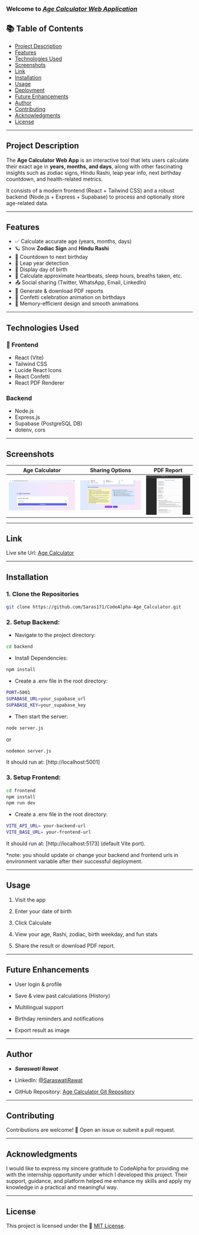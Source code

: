 ### Welcome to ***[Age Calculator Web Application](https://age-calculator-frontend-kappa.vercel.app/)***

## 📚 Table of Contents

- [Project Description](#project-description)
- [Features](#features)
- [Technologies Used](#technologies-used)
- [Screenshots](#screenshots)
- [Link](#link)
- [Installation](#installation)
- [Usage](#usage)
- [Deployment](#deployment)
- [Future Enhancements](#future-enhancements)
- [Author](#author)
- [Contributing](#contributing)
- [Acknowledgments](#acknowledgments)
- [License](#license)

---

##  Project Description

The **Age Calculator Web App** is an interactive tool that lets users calculate their exact age in **years, months, and days**, along with other fascinating insights such as zodiac signs, Hindu Rashi, leap year info, next birthday countdown, and health-related metrics.

It consists of a modern frontend (React + Tailwind CSS) and a robust backend (Node.js + Express + Supabase) to process and optionally store age-related data.

---

##  Features

- ✅ Calculate accurate age (years, months, days)
- 🪐 Show **Zodiac Sign** and **Hindu Rashi**
- 📆 Countdown to next birthday
- 🔁 Leap year detection
- 📅 Display day of birth
- 💓 Calculate approximate heartbeats, sleep hours, breaths taken, etc.
- 📤 Social sharing (Twitter, WhatsApp, Email, LinkedIn)
- 📄 Generate & download PDF reports
- 🎊 Confetti celebration animation on birthdays
- 🧠 Memory-efficient design and smooth animations

---

 ## Technologies Used

### 🔹 Frontend
- React (Vite)
- Tailwind CSS
- Lucide React Icons
- React Confetti
- React PDF Renderer

###  Backend
- Node.js
- Express.js
- Supabase (PostgreSQL DB)
- dotenv, cors

---

##  Screenshots

| Age Calculator | Sharing Options | PDF Report |
|----------------|-----------------|------------|
| ![screenshot1](./screenshots/age-calc.jpg) | ![screenshot2](./screenshots/shareable_option.jpg) | ![screenshot3](./screenshots/pdf-report.jpg) |

---

## Link

Live site Url: [Age Calculator](https://age-calculator-frontend-kappa.vercel.app/)

---
##  Installation

### 1. Clone the Repositories

```bash
git clone https://github.com/Saras171/CodeAlpha-Age_Calculator.git
```
### 2. Setup Backend:

- Navigate to the project directory:
```bash
cd backend
```
- Install Dependencies:
 ```bash
npm install
```
- Create a .env file in the root directory:
```bash
PORT=5001
SUPABASE_URL=your_supabase_url
SUPABASE_KEY=your_supabase_key
```
- Then start the server:
```bash
node server.js
```
or
```bash
nodemon server.js
```
It should run at: [http://localhost:5001]

### 3. Setup Frontend:
```bash
cd frontend
npm install
npm run dev
```
- Create a .env file in the root directory:
```bash
VITE_API_URL= your-backend-url 
VITE_BASE_URL= your-frontend-url 
```
It should run at: [http://localhost:5173] (default Vite port).

*note: you should update or change your backend and frontend urls in environment variable after their successful deployment.

---
##  Usage

1. Visit the app

2. Enter your date of birth

3. Click Calculate

4. View your age, Rashi, zodiac, birth weekday, and fun stats

5. Share the result or download PDF report.
 --- 
 ##  Future Enhancements

 - User login & profile

- Save & view past calculations (History)

- Multilingual support

- Birthday reminders and notifications

- Export result as image
 ---

 ##  Author
- ***Saraswati Rawat***

- LinkedIn: [@SaraswatiRawat](https://www.linkedin.com/in/saraswati-rawat-534a02184)

- GitHub Repository: [Age Calculator Git Repository](https://github.com/Saras171/CodeAlpha-Age_Calculator.git)
---
##  Contributing

Contributions are welcome! 🤝
Open an issue or submit a pull request.

---

##  Acknowledgments
I would like to express my sincere gratitude to CodeAlpha for providing me with the internship opportunity under which I developed this project. Their support, guidance, and platform helped me enhance my skills and apply my knowledge in a practical and meaningful way.

---
##  License
This project is licensed under the 📄 [MIT License](/License).
